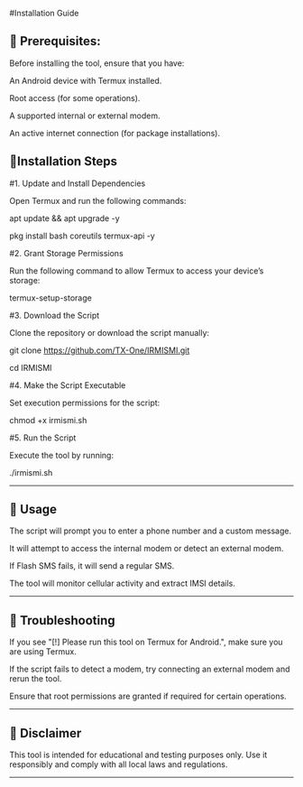 #Installation Guide

## 📌 Prerequisites:

Before installing the tool, ensure that you have:

An Android device with Termux installed.

Root access (for some operations).

A supported internal or external modem.

An active internet connection (for package installations).


## 📌Installation Steps

#1. Update and Install Dependencies

Open Termux and run the following commands:

apt update && apt upgrade -y

pkg install bash coreutils termux-api -y


#2. Grant Storage Permissions

Run the following command to allow Termux to access your device’s storage:

termux-setup-storage


#3. Download the Script

Clone the repository or download the script manually:

git clone https://github.com/TX-One/IRMISMI.git

cd IRMISMI


#4. Make the Script Executable

Set execution permissions for the script:

chmod +x irmismi.sh


#5. Run the Script

Execute the tool by running:

./irmismi.sh

---

## 📌 Usage

The script will prompt you to enter a phone number and a custom message.

It will attempt to access the internal modem or detect an external modem.

If Flash SMS fails, it will send a regular SMS.

The tool will monitor cellular activity and extract IMSI details.

---

## 📌 Troubleshooting

If you see "[!] Please run this tool on Termux for Android.", make sure you are using Termux.

If the script fails to detect a modem, try connecting an external modem and rerun the tool.

Ensure that root permissions are granted if required for certain operations.

---

## 📌 Disclaimer

This tool is intended for educational and testing purposes only. Use it responsibly and comply with all local laws and regulations.


---
